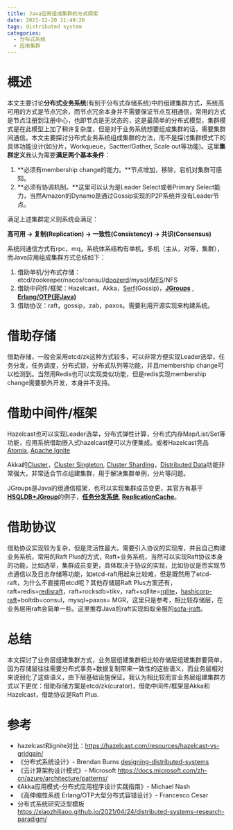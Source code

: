 ```yaml
---
title: Java应用组成集群的方式探索
date: 2021-12-20 21:49:26
tags: distributed system
categories:
  - 分布式系统
  - 应用集群
---
```




# 概述

本文主要讨论**分布式业务系统**(有别于分布式存储系统)中的组建集群方式，系统高可用的方式是节点冗余，而节点冗余本身并不需要保证节点互相通信，常用的方式是节点注册到注册中心，也即节点是无状态的，这是最简单的分布式模型，集群模式是在此模型上加了稍许复杂度，但是对于业务系统想要组成集群的话，需要集群间通信。本文主要探讨分布式业务系统组成集群的方法，而不是探讨集群模式下的具体功能设计(如分片，Workqueue，Sactter/Gather, Scale out等功能)。这里**集群定义**我认为需要**满足两个基本条件**：

1. **必须有membership change的能力。**节点增加，移除，宕机对集群可感知。
2. **必须有协调机制。**这里可以认为是Leader Select或者Primary Select能力，当然Amazon的Dynamo是通过Gossip实现的P2P系统并没有Leader节点。

满足上述集群定义则系统会满足：

**高可用 ->  复制(Replication)  ->  一致性(Consistency)  ->  共识(Consensus)**

系统间通信方式有rpc，mq，系统体系结构有单机，多机（主从，对等，集群），而Java应用组成集群方式总结如下：

1. 借助单机/分布式存储：etcd/zookeeper/nacos/consul/[doozerd](https://github.com/ha/doozerd)/mysql/[MFS](https://moosefs.com/)/NFS
2. 借助中间件/框架：Hazelcast，Akka，[Serf](https://www.serf.io/)(Gossip)，[**JGroups**](http://www.jgroups.org/overview.html) , [**Erlang/OTP(非Java)**](https://www.erlang.org/doc/reference_manual/distributed.html)
3. 借助协议：raft，gossip，zab，paxos。需要利用开源实现来构建系统。



# 借助存储

借助存储，一般会采用etcd/zk这种方式较多，可以非常方便实现Leader选举，任务分发，任务调度，分布式锁，分布式队列等功能，并且membership change可以检测到。当然用Redis也可以实现类似功能，但是redis实现membership change需要额外开发，本身并不支持。

# 借助中间件/框架

Hazelcast也可以实现Leader选举，分布式弹性计算，分布式内存Map/List/Set等功能，应用系统借助嵌入式hazelcast便可以方便集成。或者Hazelcast竞品[Atomix](https://atomix.io/docs/latest/getting-started/), [Apache Ignite](https://ignite.apache.org/)

Akka的[Cluster](https://doc.akka.io/docs/akka/current/typed/cluster.html)，[Cluster Singleton](https://doc.akka.io/docs/akka/current/typed/cluster-singleton.html), [Cluster Sharding](https://doc.akka.io/docs/akka/current/typed/cluster-sharding.html)，[Distributed Data](https://doc.akka.io/docs/akka/current/typed/distributed-data.html)功能非常强大，非常适合节点组建集群，用于解决集群单例，分片等问题。

JGroups是Java的组通信框架，也可以实现集群成员变更，其官方有基于[**HSQLDB+JGroup**](http://www.jgroups.org/hsqldbr.html)的例子，[**任务分发系统**](http://www.jgroups.org/taskdistribution.html),  [**ReplicationCache**](http://www.jgroups.org/replcache.html)。

# 借助协议

借助协议实现较为复杂，但是灵活性最大。需要引入协议的实现库，并且自己构建业务系统，常用的Raft Plus的方式，Raft+业务系统，当然可以实现Raft协议本身的功能，比如选举，集群成员变更，具体取决于协议的实现，比如协议是否实现节点通信以及日志存储等功能，如etcd-raft用起来比较难，但是既然用了etcd-raft，为什么不直接用etcd呢？其他存储层Raft Plus方案还有，raft+redis=[redisraft](https://github.com/RedisLabs/redisraft)，raft+rocksdb=tikv，raft+sqllite=[rqlite](https://github.com/rqlite/rqlite)，[hashicorp-raft](https://github.com/hashicorp/raft)+boltdb=consul，mysql+paxos= MGR，这里只是参考，相比较存储层，在业务层用raft会简单一些。这里推荐Java的raft实现蚂蚁金服的[sofa-jraft](https://www.sofastack.tech/projects/sofa-jraft/overview/)。

# 总结

本文探讨了业务层组建集群方式，业务层组建集群相比较存储层组建集群要简单，因为存储层往往需要分布式事务+数据复制带来一致性的这些语义，而业务层相对来说弱化了这些语义，由下层基础设施保证。我认为相比较而言业务层组建集群方式以下更优：借助存储方案是etcd/zk(curator)，借助中间件/框架是Akka和Hazelcast，借助协议是Raft Plus.

# 参考

- hazelcast和ignite对比：https://hazelcast.com/resources/hazelcast-vs-gridgain/
- 《分布式系统设计》- Brendan Burns [designing-distributed-systems](https://github.com/brendandburns/designing-distributed-systems)
- 《云计算架构设计模式》- Microsoft https://docs.microsoft.com/zh-cn/azure/architecture/patterns/
- 《Akka应用模式-分布式应用程序设计实践指南》- Michael Nash
- 《高伸缩性系统 Erlang/OTP大型分布式容错设计》- Francesco Cesar
- 分布式系统研究泛型模板 https://xiaozhiliaoo.github.io/2021/04/24/distributed-systems-research-paradigm/
